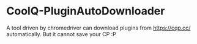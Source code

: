 # CoolQ-PluginAutoDownloader
A tool driven by chromedriver can download plugins from https://cqp.cc/ automatically. But it cannot save your CP :P
